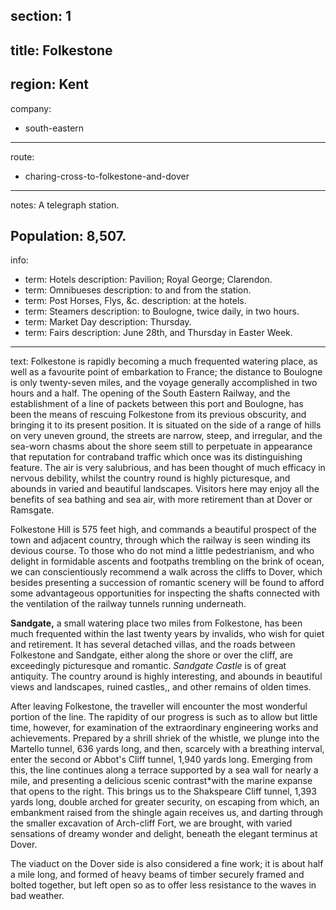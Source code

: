 section: 1
----
title: Folkestone
----
region: Kent
----
company:
- south-eastern
----
route:
- charing-cross-to-folkestone-and-dover
----
notes: A telegraph station.

Population: 8,507.
----
info:
- term: Hotels
  description: Pavilion; Royal George; Clarendon.
- term: Omnibueses
  description: to and from the station.
- term: Post Horses, Flys, &c.
  description: at the hotels.
- term: Steamers
  description: to Boulogne, twice daily, in two hours.
- term: Market Day
  description: Thursday.
- term: Fairs
  description: June 28th, and Thursday in Easter Week.
----
text: Folkestone is rapidly becoming a much frequented watering place, as well as a favourite point of embarkation to France; the distance to Boulogne is only twenty-seven miles, and the voyage generally accomplished in two hours and a half. The opening of the South Eastern Railway, and the establishment of a line of packets between this port and Boulogne, has been the means of rescuing Folkestone from its previous obscurity, and bringing it to its present position. It is situated on the side of a range of hills on very uneven ground, the streets are narrow, steep, and irregular, and the sea-worn chasms about the shore seem still to perpetuate in appearance that reputation for contraband traffic which once was its distinguishing feature. The air is very salubrious, and has been thought of much efficacy in nervous debility, whilst the country round is highly picturesque, and abounds in varied and beautiful landscapes. Visitors here may enjoy all the benefits of sea bathing and sea air, with more retirement than at Dover or Ramsgate.

Folkestone Hill is 575 feet high, and commands a beautiful prospect of the town and adjacent country, through which the railway is seen winding its devious course. To those who do not mind a little pedestrianism, and who delight in formidable ascents and footpaths trembling on the brink of ocean, we can conscientiously recommend a walk across the cliffs to Dover, which besides presenting a succession of romantic scenery will be found to afford some advantageous opportunities for inspecting the shafts connected with the ventilation of the railway tunnels running underneath.

**Sandgate,** a small watering place two miles from Folkestone, has been much frequented within the last twenty years by invalids, who wish for quiet and retirement. It has several detached villas, and the roads between Folkestone and Sandgate, either along the shore or over the cliff, are exceedingly picturesque and romantic. *Sandgate Castle* is of great antiquity. The country around is highly interesting, and abounds in beautiful views and landscapes, ruined castles,, and other remains of olden times.

After leaving Folkestone, the traveller will encounter the most wonderful portion of the line. The rapidity of our progress is such as to allow but little time, however, for examination of the extraordinary engineering works and achievements. Prepared by a shrill shriek of the whistle, we plunge into the Martello tunnel, 636 yards long, and then, scarcely with a breathing interval, enter the second or Abbot's Cliff tunnel, 1,940 yards long. Emerging from this, the line continues along a terrace supported by a sea wall for nearly a mile, and presenting a delicious scenic contrast*with the marine expanse that opens to the right. This brings us to the Shakspeare Cliff tunnel, 1,393 yards long, double arched for greater security, on escaping from which, an embankment raised from the shingle again receives us, and darting through the smaller excavation of Arch-cliff Fort, we are brought, with varied sensations of dreamy wonder and delight, beneath the elegant terminus at Dover.

The viaduct on the Dover side is also considered a fine work; it is about half a mile long, and formed of heavy beams of timber securely framed and bolted together, but left open so as to offer less resistance to the waves in bad weather.
